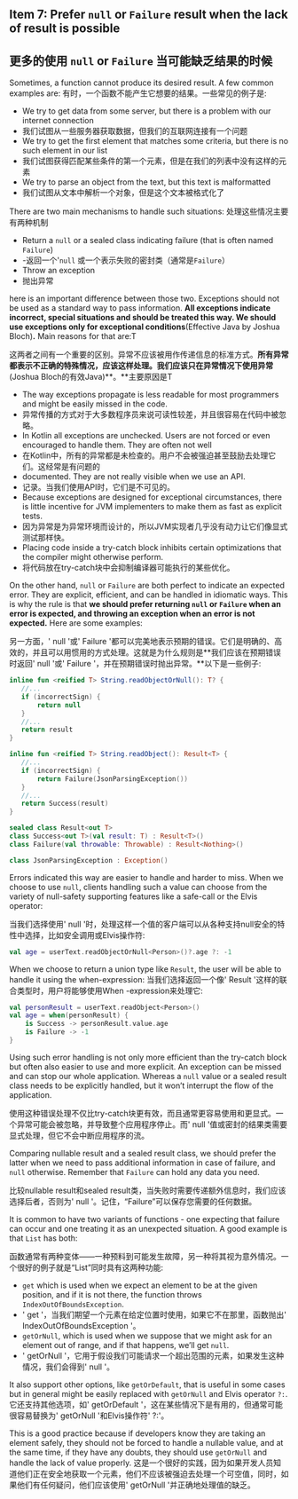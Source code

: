 ## Item 7: Prefer `null` or `Failure` result when the lack of result is possible
## 更多的使用 `null` or `Failure` 当可能缺乏结果的时候

Sometimes, a function cannot produce its desired result. A few common examples are:
有时，一个函数不能产生它想要的结果。一些常见的例子是:

- We try to get data from some server, but there is a problem with our internet connection
- 我们试图从一些服务器获取数据，但我们的互联网连接有一个问题
- We try to get the first element that matches some criteria, but there is no such element in our list
- 我们试图获得匹配某些条件的第一个元素，但是在我们的列表中没有这样的元素
- We try to parse an object from the text, but this text is malformatted
- 我们试图从文本中解析一个对象，但是这个文本被格式化了

There are two main mechanisms to handle such situations:
处理这些情况主要有两种机制

- Return a `null` or a sealed class indicating failure (that is often named `Failure`)
- -返回一个'`null` 或一个表示失败的密封类（通常是`Failure`）
- Throw an exception
- 抛出异常

here is an important difference between those two. Exceptions should not be used as a standard way to pass information. **All exceptions indicate incorrect, special situations and should be treated this way. We should use exceptions only for exceptional conditions**(Effective Java by Joshua Bloch)**.** Main reasons for that are:T

这两者之间有一个重要的区别。异常不应该被用作传递信息的标准方式。**所有异常都表示不正确的特殊情况，应该这样处理。我们应该只在异常情况下使用异常**(Joshua Bloch的有效Java)**。**主要原因是T

- The way exceptions propagate is less readable for most programmers and might be easily missed in the code.
- 异常传播的方式对于大多数程序员来说可读性较差，并且很容易在代码中被忽略。
- In Kotlin all exceptions are unchecked. Users are not forced or even encouraged to handle them. They are often not well 
- 在Kotlin中，所有的异常都是未检查的。用户不会被强迫甚至鼓励去处理它们。这经常是有问题的
- documented. They are not really visible when we use an API. 
- 记录。当我们使用API时，它们是不可见的。
- Because exceptions are designed for exceptional circumstances, there is little incentive for JVM implementers to make them as fast as explicit tests.
- 因为异常是为异常环境而设计的，所以JVM实现者几乎没有动力让它们像显式测试那样快。
- Placing code inside a try-catch block inhibits certain optimizations that the compiler might otherwise perform.
- 将代码放在try-catch块中会抑制编译器可能执行的某些优化。

On the other hand, `null` or `Failure` are both perfect to indicate an expected error. They are explicit, efficient, and can be handled in idiomatic ways. This is why the rule is that **we should prefer returning `null` or `Failure` when an error is expected, and throwing an exception when an error is not expected.** Here are some examples:

另一方面，' null '或' Failure '都可以完美地表示预期的错误。它们是明确的、高效的，并且可以用惯用的方式处理。这就是为什么规则是**我们应该在预期错误时返回' null '或' Failure '，并在预期错误时抛出异常。**以下是一些例子:



``` kotlin
inline fun <reified T> String.readObjectOrNull(): T? {
   //...
   if (incorrectSign) {
       return null
   }
   //...
   return result
}

inline fun <reified T> String.readObject(): Result<T> {
   //...
   if (incorrectSign) {
       return Failure(JsonParsingException())
   }
   //...
   return Success(result)
}

sealed class Result<out T>
class Success<out T>(val result: T) : Result<T>()
class Failure(val throwable: Throwable) : Result<Nothing>()

class JsonParsingException : Exception()
```

Errors indicated this way are easier to handle and harder to miss. When we choose to use `null`, clients handling such a value can choose from the variety of null-safety supporting features like a safe-call or the Elvis operator:

当我们选择使用' null '时，处理这样一个值的客户端可以从各种支持null安全的特性中选择，比如安全调用或Elvis操作符:

``` kotlin
val age = userText.readObjectOrNull<Person>()?.age ?: -1
```

When we choose to return a union type like `Result`, the user will be able to handle it using the when-expression:
当我们选择返回一个像' Result '这样的联合类型时，用户将能够使用When -expression来处理它:

``` kotlin
val personResult = userText.readObject<Person>()
val age = when(personResult) {
    is Success -> personResult.value.age
    is Failure -> -1
}
```

Using such error handling is not only more efficient than the try-catch block but often also easier to use and more explicit. An exception can be missed and can stop our whole application. Whereas a `null` value or a sealed result class needs to be explicitly handled, but it won’t interrupt the flow of the application. 

使用这种错误处理不仅比try-catch块更有效，而且通常更容易使用和更显式。一个异常可能会被忽略，并导致整个应用程序停止。而' null '值或密封的结果类需要显式处理，但它不会中断应用程序的流。

Comparing nullable result and a sealed result class, we should prefer the latter when we need to pass additional information in case of failure, and `null` otherwise. Remember that `Failure` can hold any data you need. 

比较nullable result和sealed result类，当失败时需要传递额外信息时，我们应该选择后者，否则为' null '。记住，“Failure”可以保存您需要的任何数据。

It is common to have two variants of functions - one expecting that failure can occur and one treating it as an unexpected situation. A good example is that `List` has both:

函数通常有两种变体——一种预料到可能发生故障，另一种将其视为意外情况。一个很好的例子就是“List”同时具有这两种功能:

- `get` which is used when we expect an element to be at the given position, and if it is not there, the function throws `IndexOutOfBoundsException`.
-  ' get '，当我们期望一个元素在给定位置时使用，如果它不在那里，函数抛出' IndexOutOfBoundsException '。
- `getOrNull`, which is used when we suppose that we might ask for an element out of range, and if that happens, we’ll get `null`. 
- ' getOrNull '，它用于假设我们可能请求一个超出范围的元素，如果发生这种情况，我们会得到' null '。

It also support other options, like `getOrDefault`, that is useful in some cases but in general might be easily replaced with `getOrNull` and Elvis operator `?:`. 
它还支持其他选项，如' getOrDefault '，这在某些情况下是有用的，但通常可能很容易替换为' getOrNull '和Elvis操作符' ?:'。

This is a good practice because if developers know they are taking an element safely, they should not be forced to handle a nullable value, and at the same time, if they have any doubts, they should use `getOrNull` and handle the lack of value properly.
这是一个很好的实践，因为如果开发人员知道他们正在安全地获取一个元素，他们不应该被强迫去处理一个可空值，同时，如果他们有任何疑问，他们应该使用' getOrNull '并正确地处理值的缺乏。